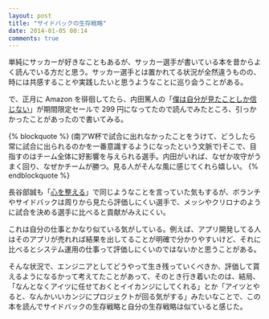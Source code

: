 ```yaml
---
layout: post
title: "サイドバックの生存戦略"
date: 2014-01-05 00:14
comments: true
---
```


単純にサッカーが好きなこともあるが、サッカー選手が書いている本を昔からよく読んでいる方だと思う。サッカー選手とは置かれてる状況が全然違うものの、時には共感することや実践したいと思うようなことに巡り会うことがある。

で、正月に Amazon を徘徊してたら、内田篤人の「[僕は自分が見たことしか信じない](http://www.amazon.co.jp/exec/obidos/ASIN/B00E3OZRIO/takus-22/ref=nosim)」が期間限定セールで 299 円になってたので読んでみたところ、引っかかったことがあったので書いてみる。

{% blockquote %}
(南アW杯で試合に出れなかったことをうけて、どうしたら常に試合に出られるのかを一番意識するようになったという文脈で)そこで、目指すのはチーム全体に好影響を与えられる選手。内田がいれば、なぜか攻守がうまく回り、なぜかチームが勝つ。見る人がそんな風に感じてくれら嬉しい。
{% endblockquote %}

長谷部誠も「[心を整える](http://www.amazon.co.jp/exec/obidos/ASIN/B00977H3NO/takus-22/ref=nosim)」で同じようなことを言っていた気もするが、ボランチやサイドバックは周りから見たら評価しにくい選手で、メッシやクリロナのように試合を決める選手に比べると貢献がみえにくい。

これは自分の仕事とかなり似ている気がしている。例えば、アプリ開発してる人はそのアプリが売れれば結果を出してることが明確で分かりやすいけど、それに比べるとシステム運用の仕事って評価しにくいのではないかと思うことがある。

そんな状況で、エンジニアとしてどうやって生き残っていくべきか、評価して貰えるようになるかって考えてたことがあって、そのとき行き着いたのは、結局、「なんとなくアイツに任せておくとイイカンジにしてくれる」とか「アイツとやると、なんかいいカンジにプロジェクトが回る気がする」みたいなことで、この本を読んでサイドバックの生存戦略と自分の生存戦略は似ていると感じた。
